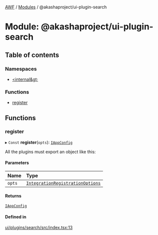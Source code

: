 [AWF](../README.md) / [Modules](../modules.md) / @akashaproject/ui-plugin-search

# Module: @akashaproject/ui-plugin-search

## Table of contents

### Namespaces

- [&lt;internal\&gt;](akashaproject_ui_plugin_search._internal_.md)

### Functions

- [register](akashaproject_ui_plugin_search.md#register)

## Functions

### register

▸ `Const` **register**(`opts`): [`IAppConfig`](../interfaces/akashaproject_ui_plugin_search._internal_.IAppConfig.md)

All the plugins must export an object like this:

#### Parameters

| Name | Type |
| :------ | :------ |
| `opts` | [`IntegrationRegistrationOptions`](../interfaces/akashaproject_ui_plugin_search._internal_.IntegrationRegistrationOptions.md) |

#### Returns

[`IAppConfig`](../interfaces/akashaproject_ui_plugin_search._internal_.IAppConfig.md)

#### Defined in

[ui/plugins/search/src/index.tsx:13](https://github.com/AKASHAorg/akasha-world-framework/blob/d81a7246/ui/plugins/search/src/index.tsx#L13)
